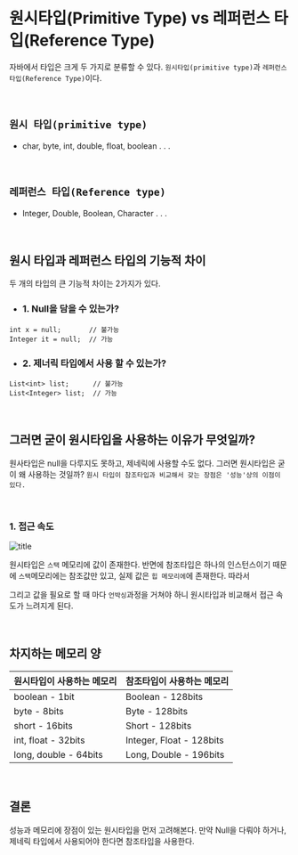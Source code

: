 # 원시타입(Primitive Type) vs 레퍼런스 타입(Reference Type)

자바에서 타입은 크게 두 가지로 분류할 수 있다. `원시타입(primitive type)`과 `레퍼런스 타입(Reference Type)`이다. 

<br>

## `원시 타입(primitive type)`

- char, byte, int, double, float, boolean . . . 

<br>

## `레퍼런스 타입(Reference type)`

- Integer, Double, Boolean, Character . . . 

<br>

## 원시 타입과 레퍼런스 타입의 기능적 차이

두 개의 타입의 큰 기능적 차이는 2가지가 있다. 

- ### 1. Null을 담을 수 있는가?

```
int x = null;       // 불가능
Integer it = null;  // 가능
```

- ### 2. 제너릭 타입에서 사용 할 수 있는가?

```
List<int> list;      // 불가능
List<Integer> list;  // 가능 
```

<br>

## 그러면 굳이 원시타입을 사용하는 이유가 무엇일까?

원사타입은 null을 다루지도 못하고, 제네릭에 사용할 수도 없다. 그러면 원시타입은 굳이 왜 사용하는 것일까?
`원시 타입이 참조타입과 비교해서 갖는 장점은 '성능'상의 이점이 있다.`

<br>

### 1. 접근 속도

![title](https://img1.daumcdn.net/thumb/R1280x0/?scode=mtistory2&fname=https%3A%2F%2Fblog.kakaocdn.net%2Fdn%2Fuj0bm%2FbtqvqfnwD5S%2FtKWdT5AKJDttoyuF5baZZK%2Fimg.gif)

원시타입은 `스택` 메모리에 값이 존재한다. 반면에 참조타입은 하나의 인스턴스이기 때문에 `스택`메모리에는 참조값만 있고, 실제 값은 `힙 메모리에`에 존재한다. 
따라서 
<br>

그리고 값을 필요로 할 때 마다 `언박싱`과정을 거쳐야 하니 원시타입과 비교해서 접근 속도가 느려지게 된다. 

<br>

## 차지하는 메모리 양

| 원시타입이 사용하는 메모리 | 참조타입이 사용하는 메모리 |
|------------|----------|
| boolean - 1bit | Boolean - 128bits |
| byte - 8bits | Byte - 128bits |
| short - 16bits | Short - 128bits |
| int, float - 32bits | Integer, Float - 128bits |
| long, double - 64bits | Long, Double - 196bits |

<br>

## 결론

성능과 메모리에 장점이 있는 원시타입을 먼저 고려해본다. 만약 Null을 다뤄야 하거나, 
제네릭 타입에서 사용되어야 한다면 참조타입을 사용한다.
